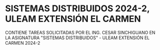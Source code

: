 # SISTEMAS DISTRIBUIDOS 2024-2, ULEAM EXTENSIÓN EL CARMEN
CONTIENE TAREAS SOLICITADAS POR EL ING. CESAR SINCHIGUANO EN LA ASIGNATURA "SISTEMAS DISTRIBUIDOS" - ULEAM EXTENSIÓN EL CARMEN 2024-2
